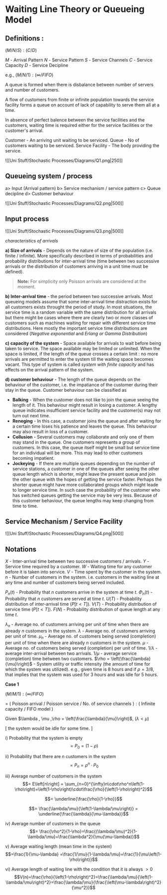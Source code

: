 # Waiting Line Theory or Queueing Model

## Definitions :
$(M/N/S):(C/D)$

$M$ - Arrival Pattern 
$N$ - Service Pattern
$S$ - Service Channels
$C$ - Service Capacity 
$D$ - Service Decipline 

e.g., $(M/N/1):(\infty/FIFO)$

A queue is formed when there is disbalance between number of servers and number of customers. 

A flow of customers from finite or infinite population towards the service facility forms a queue on account of lack of capability to serve them all at a time. 

In absence of perfect balence between the service facilities and the customers, waiting time is required either for the service facilities or the customer's arrival. 

Customer - An arriving unit waiting to be serviced. 
Queue - No of customers waiting to be serviced. 
Service Facility - The body providing the service. 

$\text{ }$

![[Uni Stuff/Stochastic Processes/Diagrams/Q1.png|250]]

## Queueing system / process 

a> Input (Arrival pattern)
b> Service mechanism / service pattern
c> Queue decipline 
d> Customer behaviour

![[Uni Stuff/Stochastic Processes/Diagrams/Q2.png|500]]

## Input process 
![[Uni Stuff/Stochastic Processes/Diagrams/Q3.png|500]]

*characteristics of arrivals*

**a) Size of arrivals** - Depends on the nature of size of the population (i.e. finite / infinite). More specifically described in terms of probabilities and probability distributions for inter-arrival time (time between two successive arrivals or the distribution of customers arriving in a unit time must be defined). 

> **Note:**
> For simplicity only Poisson arrivals are considered at the moment. 

**b) Inter-arrival time** - the period between two successive arrivals. Most queueing models assume that some inter-arrival time distraction exists for all customers exists throught the period of study. In most situations, the service time is a random variable with the same distribution for all arrivals but there might be cases where there are clearly two or more classes of customers such as machines waiting for repair with different service time distributions. Here mostly the important service time distributions are considered (*Negative exponential* and *Erlang or Gamma Distribution*)

**c) capacity of the system** - Space available for arrivals to wait before being taken to service. The space available may be limited or unlimited. When the space is limited, if the length of the queue crosses a certain limit : no more arrivals are permitted to enter the system till the waiting space becomes vacant. This type of system is called *system with finite capacity* and has effects on the arrival pattern of the system.

**d) customer behaviour** - The length of the queue depends on the behaviour of the customer, i.e. the impatiance of the customer during their stay in the queue. Customer behaviour can be classified as 

- **Balking** - When the customer does not like to join the queue seeing the length of it. This behaviour might result in losing a customer. A lengthy queue indicates insufficient service facility and the customer(s) may not turn out next time. 
- **Reneging** - In this case, a customer joins the queue and after waiting for a certain time loses his patience and leaves the queue. This behaviour may also result in loss of a customer. 
- **Collusion** - Several customers may collaborate and only one of them may stand in the queue. One customers represents a group of customers. In this case, the queue itself might be small but service time for an individual will be more. This may lead to other customers becoming impatient. 
- **Jockeying** - If there are multiple queues depending on the number of service stations, a customer in one of the queues after seeing the other queue length which is shorter, might leave the present queue and join the other queue with the hopes of getting the service faster. Perhaps the shorter queue might have more collaborated groups which might leade to longer service time. In such case the probability of the customer who has switched queues getting the service may be very less. Because of this customer behaviour, the queue lengths may keep changing from time to time. 

## Service Mechanism / Service Facility 

![[Uni Stuff/Stochastic Processes/Diagrams/Q4.png|500]]

## Notations 
$X$ - Inter-arrival time between two successive customers / arrivals.
$Y$ - Service time required by a customer. 
$W$ - Waiting time for any customer before it is taken into service.
$V$ - Time spent by the customer in the system.
$n$ - Number of customers in the system. i.e. customers in the waiting line at any time and number of customers being served included. 

$P_n(t)$ - Probability that $n$ customers arrive in the system at time $t$.
$\Phi_n(t)$ - Probability that $n$ customers are served at time $t$.
$U(T)$ - Probability distribution of inter-arrival time ($P[t < T]$). 
$V(T)$ - Probability distribution of service time ($P[t < T]$). 
$F(N)$ - Probability distribution of queue length at any time $t$.

$\lambda_n$ - Average no. of customers arriving per unit of time when there are already $n$ customers in the system.
$\lambda$ - Average no. of customers arriving per unit of time. 
$\mu_n$ - Average no. of customers being served (completion) per unit of time when there are already $n$ customers in the system. 
$\mu$ - Average no. of customers being served (completion) per unit of time. 
$1/\lambda$ - average inter-arrival between two arrivals.
$1/\mu$ - average service (completion) time between two customers.
$\rho = \left(\frac{\lambda}{\mu}\right)$ - System utility or traffic intensity (the amount of time for which the system was utilized). e.g., given time is $8$ hours and if $\rho = 3/8$, that implies that the system was used for $3$ hours and was idle for $5$ hours.

**Case 1**

$(M/M/1):(\infty/FIFO)$

= $(\text{ Poisson arrival }/\text{ Poisson service }/\text{ No. of service channels }):(\text{ Infinite capacity }/\text{ FIFO model })$

Given $\lambda , \mu ,\rho = \left(\frac{\lambda}{\mu}\right)$,
$(\lambda < \mu)$ 

\[ the system would be idle for some time. \]

i) Probability that the system is empty 
$$= P_0 = \left(1-\rho\right)$$

ii) Probability that there are $n$ customers in the system 
$$= P_n = \rho^n\cdot P_0$$

iii) Average number of customers in the system
$$= E\left[n\right] = \sum_{n=0}^{\infty}n\cdot\rho^n\left(1-\rho\right)=\left(1-\rho\right)\cdot\frac{\rho}{\left(1-\rho\right)^2}$$

$$= \underline{\frac{\rho}{1-\rho}}$$

$$= \frac{\lambda/\mu}{\left(1-\lambda/\mu\right)} = \underline{\frac{\lambda}{\mu-\lambda}}$$ 

iv) Average number of customers in the queue 
$$= \frac{\rho^2}{1-\rho}=\frac{(\lambda/\mu)^2}{1-\lambda/\mu}=\frac{\lambda^2}{\mu(\mu-\lambda)}$$

v) Average waiting length (mean time in the system)
$$=\frac{1}{\mu-\lambda} =\frac{1/\mu}{1-\lambda/\mu}=\frac{1}{\mu\left(1-\rho\right)}$$

vi) Average length of waiting line with the condition that it is always $>0$ 
$$V(n)=\frac{\rho}{\left(1-\rho\right)^2}=\frac{\lambda/\mu}{\left(1-\lambda/\mu\right)^2}=\frac{\lambda/\mu}{\frac{\left(\mu-\lambda\right)^2}{\mu^2}}$$



